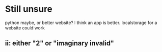 # Still unsure
python maybe, or better website? I think an app is better.
localstorage for a website could work
## ii: either "2" or "imaginary invalid"